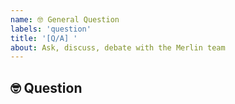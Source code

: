 ```yaml
---
name: 🤓 General Question
labels: 'question'
title: '[Q/A] '
about: Ask, discuss, debate with the Merlin team
---
```


## 🤓 Question
<!-- (Have you searched the issues page before asking?) -->

